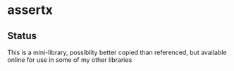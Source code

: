 # assertx

## Status

This is a mini-library, possiblity better copied than referenced, but available online for use in some of my other libraries

